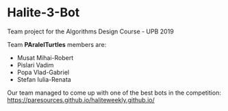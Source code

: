 # Halite-3-Bot

Team project for the Algorithms Design Course - UPB 2019

Team **PAralelTurtles** members are:

* Musat Mihai-Robert
* Pislari Vadim
* Popa Vlad-Gabriel
* Stefan Iulia-Renata

Our team managed to come up with one of the best bots in the competition: https://paresources.github.io/haliteweekly.github.io/
